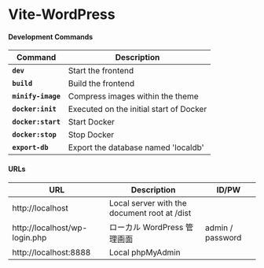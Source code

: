 # Vite-WordPress

#### Development Commands

| Command            | Description                             |
| ------------------ | --------------------------------------- |
| **`dev`**          | Start the frontend                      |
| **`build`**        | Build the frontend                      |
| **`minify-image`** | Compress images within the theme        |
| **`docker:init`**  | Executed on the initial start of Docker |
| **`docker:start`** | Start Docker                            |
| **`docker:stop`**  | Stop Docker                             |
| **`export-db`**    | Export the database named 'localdb'     |

#### URLs

| URL                           | Description                                  | ID/PW            |
| ----------------------------- | -------------------------------------------- | ---------------- |
| http://localhost              | Local server with the document root at /dist |                  |
| http://localhost/wp-login.php | ローカル WordPress 管理画面                  | admin / password |
| http://localhost:8888         | Local phpMyAdmin                             |                  |
